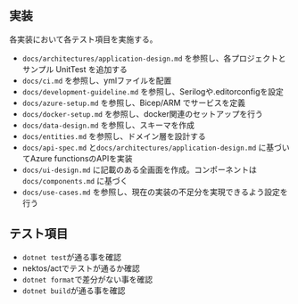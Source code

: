 ## 実装

各実装において各テスト項目を実施する。

- `docs/architectures/application-design.md` を参照し、各プロジェクトとサンプル UnitTest を追加する
- `docs/ci.md` を参照し、ymlファイルを配置
- `docs/development-guideline.md` を参照し、Serilogや.editorconfigを設定
- `docs/azure-setup.md` を参照し、Bicep/ARM でサービスを定義
- `docs/docker-setup.md` を参照し、docker関連のセットアップを行う
- `docs/data-design.md` を参照し、スキーマを作成
- `docs/entities.md` を参照し、ドメイン層を設計する
- `docs/api-spec.md` と`docs/architectures/application-design.md` に基づいてAzure functionsのAPIを実装
- `docs/ui-design.md` に記載のある全画面を作成。コンポーネントは`docs/components.md` に基づく
- `docs/use-cases.md` を参照し、現在の実装の不足分を実現できるよう設定を行う

## テスト項目

- `dotnet test`が通る事を確認
- nektos/actでテストが通るか確認
 - `dotnet format`で差分がない事を確認
- `dotnet build`が通る事を確認
